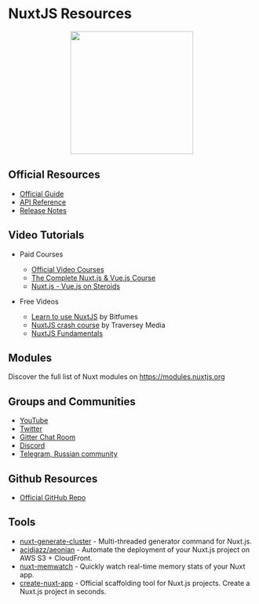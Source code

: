 # NuxtJS Resources

<div align="center">
	<code><img height="250" src="https://camo.githubusercontent.com/49c42d378786095b27eaf4d9b5241612b03abd30705a919aa2aa0efdc5e9d907/68747470733a2f2f6e7578746a732e6f72672f6d6574615f3430302e706e67"></code>
</div>

## Official Resources
- [Official Guide](https://nuxtjs.org/guide)
- [API Reference](https://nuxtjs.org/api)
- [Release Notes](https://github.com/nuxt/nuxt.js/releases)

## Video Tutorials 
- Paid Courses
  - [Official Video Courses](https://masteringnuxt.com/?utm_source=nuxt&utm_medium=link&utm_campaign=navbar_link)
  - [The Complete Nuxt.js & Vue.js Course](https://www.udemy.com/course/the-complete-nuxtjs-vuejs-course-self-promo-app/)
  - [Nuxt.js - Vue.js on Steroids](https://www.udemy.com/course/nuxtjs-vuejs-on-steroids/)

- Free Videos
  - [Learn to use NuxtJS](https://www.youtube.com/playlist?list=PLe30vg_FG4OQihO5an0tNT_dpkxig8iPz) by Bitfumes
  - [NuxtJS crash course](https://www.youtube.com/watch?v=ltzlhAxJr74) by Traversey Media
  - [NuxtJS Fundamentals](https://vueschool.io/courses/nuxtjs-fundamentals)

## Modules

Discover the full list of Nuxt modules on https://modules.nuxtjs.org

## Groups and Communities

- [YouTube](https://www.youtube.com/channel/UCJ9jj5YMzo-HsyM6WG9Q_Lg)
- [Twitter](https://twitter.com/nuxt_js)
- [Gitter Chat Room](https://gitter.im/nuxt/nuxt.js)
- [Discord](https://discordapp.com/invite/VApZF5W)
- [Telegram, Russian community](https://t.me/nuxtjs_ru)

## Github Resources
- [Official GitHub Repo](https://github.com/nuxt/nuxt.js) 

## Tools

- [nuxt-generate-cluster](https://github.com/nuxt-community/nuxt-generate-cluster) - Multi-threaded generator command for Nuxt.js.
- [acidjazz/aeonian](https://github.com/acidjazz/aeonian) - Automate the deployment of your Nuxt.js project on AWS S3 + CloudFront.
- [nuxt-memwatch](https://github.com/pimlie/nuxt-memwatch) - Quickly watch real-time memory stats of your Nuxt app.
- [create-nuxt-app](https://github.com/nuxt/create-nuxt-app) - Official scaffolding tool for Nuxt.js projects. Create a Nuxt.js project in seconds.